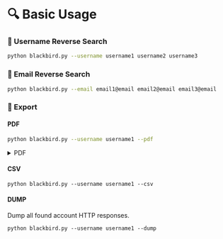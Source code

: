 # 🔍 Basic Usage

### 👤 Username Reverse Search

```bash
python blackbird.py --username username1 username2 username3
```

### 📧 Email Reverse Search

```bash
python blackbird.py --email email1@email email2@email email3@email
```

### 📁 Export

#### PDF

```bash
python blackbird.py --username username1 --pdf
```

<details>

<summary>PDF</summary>



</details>

#### CSV

```
python blackbird.py --username username1 --csv
```

#### DUMP

Dump all found account HTTP responses.

```
python blackbird.py --username username1 --dump
```
